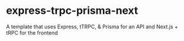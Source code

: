 # express-trpc-prisma-next

A template that uses Express, tTRPC, & Prisma for an API and Next.js + tRPC for the frontend